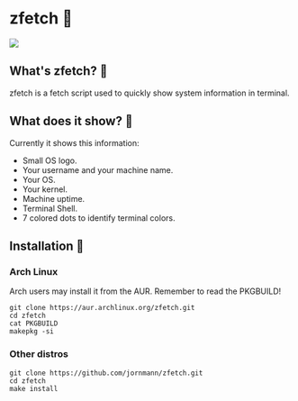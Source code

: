 # zfetch 📜
![](https://raw.githubusercontent.com/jornmann/zfetch/img/zfetchscrot.png)
## What's zfetch? 🤔
zfetch is a fetch script used to quickly show system information in terminal.
## What does it show? 🤔
Currently it shows this information:
- Small OS logo.
- Your username and your machine name.
- Your OS.
- Your kernel.
- Machine uptime.
- Terminal Shell.
- 7 colored dots to identify terminal colors.
## Installation 🔧
### Arch Linux
Arch users may install it from the AUR.
Remember to read the PKGBUILD!
```
git clone https://aur.archlinux.org/zfetch.git
cd zfetch
cat PKGBUILD
makepkg -si
```
### Other distros
```
git clone https://github.com/jornmann/zfetch.git
cd zfetch
make install
```
